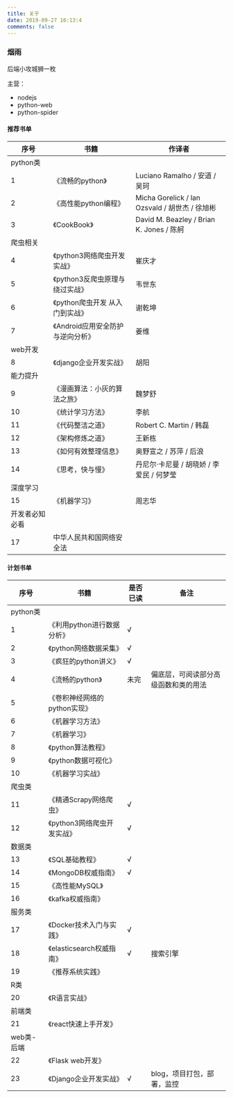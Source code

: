 ```yaml
---
title: 关于
date: 2019-09-27 16:13:4
comments: false
---
```


### 烟雨

后端小攻城狮一枚

主营：

- nodejs
- python-web
- python-spider


####  推荐书单

| 序号           | 书籍                              | 作译者                                         |
| -------------- | --------------------------------- | ---------------------------------------------- |
| python类       |                                   |                                                |
| 1              | 《流畅的python》                  | Luciano Ramalho / 安道 / 吴珂                  |
| 2              | 《高性能python编程》              | Micha Gorelick / lan Ozsvald / 胡世杰 / 徐旭彬 |
| 3              | 《CookBook》                      | David M. Beazley / Brian K. Jones / 陈舸       |
| 爬虫相关       |                                   |                                                |
| 4              | 《python3网络爬虫开发实战》       | 崔庆才                                         |
| 5              | 《python3反爬虫原理与绕过实战》   | 韦世东                                         |
| 6              | 《python爬虫开发 从入门到实战》   | 谢乾坤                                         |
| 7              | 《Android应用安全防护与逆向分析》 | 姜维                                           |
| web开发        |                                   |                                                |
| 8              | 《django企业开发实战》            | 胡阳                                           |
| 能力提升       |                                   |                                                |
| 9              | 《漫画算法：小灰的算法之旅》      | 魏梦舒                                         |
| 10             | 《统计学习方法》                  | 李航                                           |
| 11             | 《代码整洁之道》                  | Robert C. Martin / 韩磊                        |
| 12             | 《架构修炼之道》                  | 王新栋                                         |
| 13             | 《如何有效整理信息》              | 奥野宣之 / 苏萍 / 后浪                         |
| 14             | 《思考，快与慢》                  | 丹尼尔·卡尼曼 / 胡晓娇 / 李爱民 / 何梦莹       |
| 深度学习       |                                   |                                                |
| 15             | 《机器学习》                      | 周志华                                         |
| 开发者必知必看 |                                   |                                                |
| 17             | 中华人民共和国网络安全法          |                                                |


#### 计划书单

| 序号       | 书籍                         | 是否已读 | 备注                                 |
| ---------- | ---------------------------- | -------- | ------------------------------------ |
| python类   |                              |          |                                      |
| 1          | 《利用python进行数据分析》   | √        |                                      |
| 2          | 《python网络数据采集》       | √        |                                      |
| 3          | 《疯狂的python讲义》         | √        |                                      |
| 4          | 《流畅的python》             | 未完     | 偏底层，可阅读部分高级函数和类的用法 |
| 5          | 《卷积神经网络的python实现》 |          |                                      |
| 6          | 《机器学习方法》             |          |                                      |
| 7          | 《机器学习》                 |          |                                      |
| 8          | 《python算法教程》           |          |                                      |
| 9          | 《python数据可视化》         |          |                                      |
| 10         | 《机器学习实战》             |          |                                      |
| 爬虫类     |                              |          |                                      |
| 11         | 《精通Scrapy网络爬虫》       | √        |                                      |
| 12         | 《python3网络爬虫开发实战》  | √        |                                      |
| 数据类     |                              |          |                                      |
| 13         | 《SQL基础教程》              | √        |                                      |
| 14         | 《MongoDB权威指南》          | √        |                                      |
| 15         | 《高性能MySQL》              |          |                                      |
| 16         | 《kafka权威指南》            |          |                                      |
| 服务类     |                              |          |                                      |
| 17         | 《Docker技术入门与实践》     | √        |                                      |
| 18         | 《elasticsearch权威指南》    | √        | 搜索引擎                             |
| 19         | 《推荐系统实践》             |          |                                      |
| R类        |                              |          |                                      |
| 20         | 《R语言实战》                |          |                                      |
| 前端类     |                              |          |                                      |
| 21         | 《react快速上手开发》        |          |                                      |
| web类-后端 |                              |          |                                      |
| 22         | 《Flask web开发》            |          |                                      |
| 23         | 《Django企业开发实战》       | √        | blog，项目打包，部署，监控           |